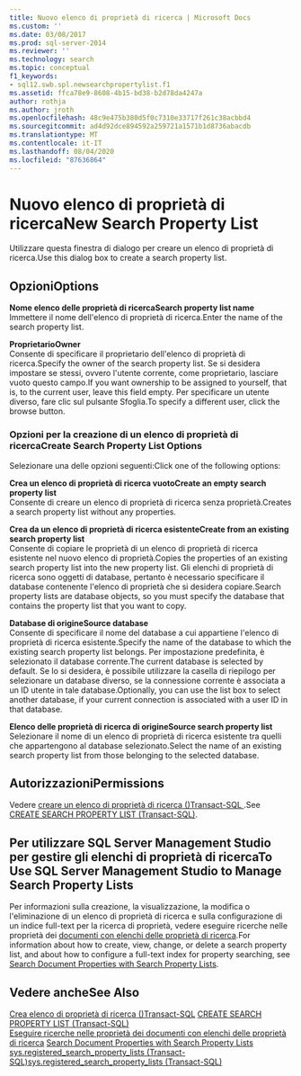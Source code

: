 ```yaml
---
title: Nuovo elenco di proprietà di ricerca | Microsoft Docs
ms.custom: ''
ms.date: 03/08/2017
ms.prod: sql-server-2014
ms.reviewer: ''
ms.technology: search
ms.topic: conceptual
f1_keywords:
- sql12.swb.spl.newsearchpropertylist.f1
ms.assetid: ffca78e9-8608-4b15-bd38-b2d78da4247a
author: rothja
ms.author: jroth
ms.openlocfilehash: 48c9e475b380d5f0c7310e33717f261c38acbbd4
ms.sourcegitcommit: ad4d92dce894592a259721a1571b1d8736abacdb
ms.translationtype: MT
ms.contentlocale: it-IT
ms.lasthandoff: 08/04/2020
ms.locfileid: "87636864"
---
```

# <a name="new-search-property-list"></a><span data-ttu-id="7fd2f-102">Nuovo elenco di proprietà di ricerca</span><span class="sxs-lookup"><span data-stu-id="7fd2f-102">New Search Property List</span></span>
  <span data-ttu-id="7fd2f-103">Utilizzare questa finestra di dialogo per creare un elenco di proprietà di ricerca.</span><span class="sxs-lookup"><span data-stu-id="7fd2f-103">Use this dialog box to create a search property list.</span></span>  
  
## <a name="options"></a><span data-ttu-id="7fd2f-104">Opzioni</span><span class="sxs-lookup"><span data-stu-id="7fd2f-104">Options</span></span>  
 <span data-ttu-id="7fd2f-105">**Nome elenco delle proprietà di ricerca**</span><span class="sxs-lookup"><span data-stu-id="7fd2f-105">**Search property list name**</span></span>  
 <span data-ttu-id="7fd2f-106">Immettere il nome dell'elenco di proprietà di ricerca.</span><span class="sxs-lookup"><span data-stu-id="7fd2f-106">Enter the name of the search property list.</span></span>  
  
 <span data-ttu-id="7fd2f-107">**Proprietario**</span><span class="sxs-lookup"><span data-stu-id="7fd2f-107">**Owner**</span></span>  
 <span data-ttu-id="7fd2f-108">Consente di specificare il proprietario dell'elenco di proprietà di ricerca.</span><span class="sxs-lookup"><span data-stu-id="7fd2f-108">Specify the owner of the search property list.</span></span> <span data-ttu-id="7fd2f-109">Se si desidera impostare se stessi, ovvero l'utente corrente, come proprietario, lasciare vuoto questo campo.</span><span class="sxs-lookup"><span data-stu-id="7fd2f-109">If you want ownership to be assigned to yourself, that is, to the current user, leave this field empty.</span></span> <span data-ttu-id="7fd2f-110">Per specificare un utente diverso, fare clic sul pulsante Sfoglia.</span><span class="sxs-lookup"><span data-stu-id="7fd2f-110">To specify a different user, click the browse button.</span></span>  
  
### <a name="create-search-property-list-options"></a><span data-ttu-id="7fd2f-111">Opzioni per la creazione di un elenco di proprietà di ricerca</span><span class="sxs-lookup"><span data-stu-id="7fd2f-111">Create Search Property List Options</span></span>  
 <span data-ttu-id="7fd2f-112">Selezionare una delle opzioni seguenti:</span><span class="sxs-lookup"><span data-stu-id="7fd2f-112">Click one of the following options:</span></span>  
  
 <span data-ttu-id="7fd2f-113">**Crea un elenco di proprietà di ricerca vuoto**</span><span class="sxs-lookup"><span data-stu-id="7fd2f-113">**Create an empty search property list**</span></span>  
 <span data-ttu-id="7fd2f-114">Consente di creare un elenco di proprietà di ricerca senza proprietà.</span><span class="sxs-lookup"><span data-stu-id="7fd2f-114">Creates a search property list without any properties.</span></span>  
  
 <span data-ttu-id="7fd2f-115">**Crea da un elenco di proprietà di ricerca esistente**</span><span class="sxs-lookup"><span data-stu-id="7fd2f-115">**Create from an existing search property list**</span></span>  
 <span data-ttu-id="7fd2f-116">Consente di copiare le proprietà di un elenco di proprietà di ricerca esistente nel nuovo elenco di proprietà.</span><span class="sxs-lookup"><span data-stu-id="7fd2f-116">Copies the properties of an existing search property list into the new property list.</span></span> <span data-ttu-id="7fd2f-117">Gli elenchi di proprietà di ricerca sono oggetti di database, pertanto è necessario specificare il database contenente l'elenco di proprietà che si desidera copiare.</span><span class="sxs-lookup"><span data-stu-id="7fd2f-117">Search property lists are database objects, so you must specify the database that contains the property list that you want to copy.</span></span>  
  
 <span data-ttu-id="7fd2f-118">**Database di origine**</span><span class="sxs-lookup"><span data-stu-id="7fd2f-118">**Source database**</span></span>  
 <span data-ttu-id="7fd2f-119">Consente di specificare il nome del database a cui appartiene l'elenco di proprietà di ricerca esistente.</span><span class="sxs-lookup"><span data-stu-id="7fd2f-119">Specify the name of the database to which the existing search property list belongs.</span></span> <span data-ttu-id="7fd2f-120">Per impostazione predefinita, è selezionato il database corrente.</span><span class="sxs-lookup"><span data-stu-id="7fd2f-120">The current database is selected by default.</span></span> <span data-ttu-id="7fd2f-121">Se lo si desidera, è possibile utilizzare la casella di riepilogo per selezionare un database diverso, se la connessione corrente è associata a un ID utente in tale database.</span><span class="sxs-lookup"><span data-stu-id="7fd2f-121">Optionally, you can use the list box to select another database, if your current connection is associated with a user ID in that database.</span></span>  
  
 <span data-ttu-id="7fd2f-122">**Elenco delle proprietà di ricerca di origine**</span><span class="sxs-lookup"><span data-stu-id="7fd2f-122">**Source search property list**</span></span>  
 <span data-ttu-id="7fd2f-123">Selezionare il nome di un elenco di proprietà di ricerca esistente tra quelli che appartengono al database selezionato.</span><span class="sxs-lookup"><span data-stu-id="7fd2f-123">Select the name of an existing search property list from those belonging to the selected database.</span></span>  
  
## <a name="permissions"></a><span data-ttu-id="7fd2f-124">Autorizzazioni</span><span class="sxs-lookup"><span data-stu-id="7fd2f-124">Permissions</span></span>  
 <span data-ttu-id="7fd2f-125">Vedere [creare un elenco di proprietà di ricerca &#40;&#41;Transact-SQL ](/sql/t-sql/statements/create-search-property-list-transact-sql).</span><span class="sxs-lookup"><span data-stu-id="7fd2f-125">See [CREATE SEARCH PROPERTY LIST &#40;Transact-SQL&#41;](/sql/t-sql/statements/create-search-property-list-transact-sql).</span></span>  
  
## <a name="to-use-sql-server-management-studio-to-manage-search-property-lists"></a><span data-ttu-id="7fd2f-126">Per utilizzare SQL Server Management Studio per gestire gli elenchi di proprietà di ricerca</span><span class="sxs-lookup"><span data-stu-id="7fd2f-126">To Use SQL Server Management Studio to Manage Search Property Lists</span></span>  
 <span data-ttu-id="7fd2f-127">Per informazioni sulla creazione, la visualizzazione, la modifica o l'eliminazione di un elenco di proprietà di ricerca e sulla configurazione di un indice full-text per la ricerca di proprietà, vedere eseguire ricerche nelle proprietà dei [documenti con elenchi delle proprietà di ricerca](../relational-databases/search/search-document-properties-with-search-property-lists.md).</span><span class="sxs-lookup"><span data-stu-id="7fd2f-127">For information about how to create, view, change, or delete a search property list, and about how to configure a full-text index for property searching, see [Search Document Properties with Search Property Lists](../relational-databases/search/search-document-properties-with-search-property-lists.md).</span></span>  
  
## <a name="see-also"></a><span data-ttu-id="7fd2f-128">Vedere anche</span><span class="sxs-lookup"><span data-stu-id="7fd2f-128">See Also</span></span>  
 <span data-ttu-id="7fd2f-129">[Crea elenco di proprietà di ricerca &#40;&#41;Transact-SQL](/sql/t-sql/statements/create-search-property-list-transact-sql) </span><span class="sxs-lookup"><span data-stu-id="7fd2f-129">[CREATE SEARCH PROPERTY LIST &#40;Transact-SQL&#41;](/sql/t-sql/statements/create-search-property-list-transact-sql) </span></span>  
 <span data-ttu-id="7fd2f-130">[Eseguire ricerche nelle proprietà dei documenti con elenchi delle proprietà di ricerca](../relational-databases/search/search-document-properties-with-search-property-lists.md) </span><span class="sxs-lookup"><span data-stu-id="7fd2f-130">[Search Document Properties with Search Property Lists](../relational-databases/search/search-document-properties-with-search-property-lists.md) </span></span>  
 [<span data-ttu-id="7fd2f-131">sys.registered_search_property_lists &#40;Transact-SQL&#41;</span><span class="sxs-lookup"><span data-stu-id="7fd2f-131">sys.registered_search_property_lists &#40;Transact-SQL&#41;</span></span>](/sql/relational-databases/system-catalog-views/sys-registered-search-property-lists-transact-sql)  
  
  
